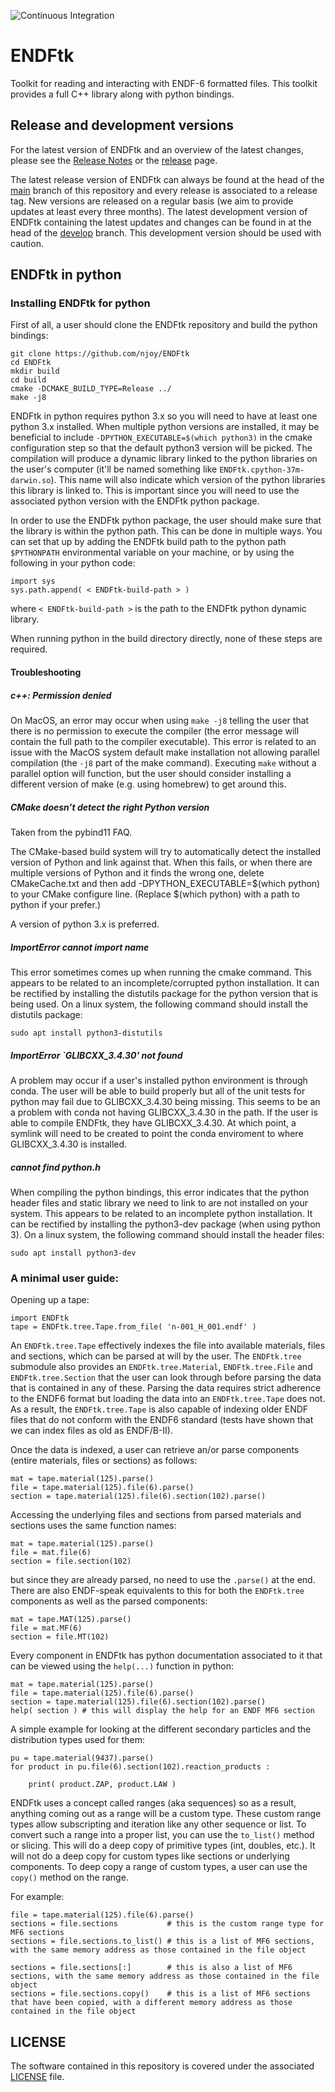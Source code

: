 ![Continuous Integration](https://github.com/njoy/ENDFtk/workflows/Continuous%20Integration/badge.svg)

# ENDFtk
Toolkit for reading and interacting with ENDF-6 formatted files. This toolkit provides a full C++ library along with python bindings.

## Release and development versions
For the latest version of ENDFtk and an overview of the latest changes, please see the [Release Notes](ReleaseNotes.md) or the [release](https://github.com/njoy/ENDFtk/releases) page.

The latest release version of ENDFtk can always be found at the head of the [main](https://github.com/njoy/ENDFtk) branch of this repository and every release is associated to a release tag. New versions are released on a regular basis (we aim to provide updates at least every three months). The latest development version of ENDFtk containing the latest updates and changes can be found in at the head of the [develop](https://github.com/njoy/ENDFtk/tree/develop) branch. This development version should be used with caution.

## ENDFtk in python

### Installing ENDFtk for python

First of all, a user should clone the ENDFtk repository and build the python bindings:
```
git clone https://github.com/njoy/ENDFtk
cd ENDFtk
mkdir build
cd build
cmake -DCMAKE_BUILD_TYPE=Release ../
make -j8
```

ENDFtk in python requires python 3.x so you will need to have at least one python 3.x installed. When multiple python versions are installed, it may be beneficial to include ```-DPYTHON_EXECUTABLE=$(which python3)``` in the cmake configuration step so that the default python3 version will be picked. The compilation will produce a dynamic library linked to the python libraries on the user's computer (it'll be named something like `ENDFtk.cpython-37m-darwin.so`). This name will also indicate which version of the python libraries this library is linked to. This is important since you will need to use the associated python version with the ENDFtk python package.

In order to use the ENDFtk python package, the user should make sure that the library is within the python path. This can be done in multiple ways. You can set that up by adding the ENDFtk build path to the python path `$PYTHONPATH` environmental variable on your machine, or by using the following in your python code:
```
import sys
sys.path.append( < ENDFtk-build-path > )
```
where `< ENDFtk-build-path >` is the path to the ENDFtk python dynamic library.

When running python in the build directory directly, none of these steps are required.

#### Troubleshooting ####

##### c++: Permission denied #####

On MacOS, an error may occur when using `make -j8` telling the user that there is no permission to execute the compiler (the error message will contain the full path to the compiler executable). This error is related to an issue with the MacOS system default make installation not allowing parallel compilation (the `-j8` part of the make command). Executing `make` without a parallel option will function, but the user should consider installing a different version of make (e.g. using homebrew) to get around this.

##### CMake doesn’t detect the right Python version #####

Taken from the pybind11 FAQ.

The CMake-based build system will try to automatically detect the installed version of Python and link against that. When this fails, or when there are multiple versions of Python and it finds the wrong one, delete CMakeCache.txt and then add -DPYTHON_EXECUTABLE=$(which python) to your CMake configure line. (Replace $(which python) with a path to python if your prefer.)

A version of python 3.x is preferred.

##### ImportError cannot import name <sysconfig> #####

This error sometimes comes up when running the cmake command. This appears to be related to an incomplete/corrupted python installation. It can be rectified by installing the distutils package for the python version that is being used. On a linux system, the following command should install the distutils package:
```
sudo apt install python3-distutils
```

##### ImportError `GLIBCXX_3.4.30' not found

A problem may occur if a user's installed python environment is through conda. The user will be able to build properly but all of the unit tests for python may fail due to GLIBCXX_3.4.30 being missing. This seems to be an a problem with conda not having GLIBCXX_3.4.30 in the path. If the user is able to compile ENDFtk, they have GLIBCXX_3.4.30. At which point, a symlink will need to be created to point the conda enviroment to where GLIBCXX_3.4.30 is installed.


##### cannot find python.h #####

When compiling the python bindings, this error indicates that the python header files and static library we need to link to are not installed on your system. This appears to be related to an incomplete python installation. It can be rectified by installing the python3-dev package (when using python 3). On a linux system, the following command should install the header files:
```
sudo apt install python3-dev
```

### A minimal user guide:

Opening up a tape:
```
import ENDFtk
tape = ENDFtk.tree.Tape.from_file( 'n-001_H_001.endf' )
```

An `ENDFtk.tree.Tape` effectively indexes the file into available materials, files and sections, which can be parsed at will by the user. The `ENDFtk.tree` submodule also provides an `ENDFtk.tree.Material`, `ENDFtk.tree.File` and `ENDFtk.tree.Section` that the user can look through before parsing the data that is contained in any of these. Parsing the data requires strict adherence to the ENDF6 format but loading the data into an `ENDFtk.tree.Tape` does not. As a result, the `ENDFtk.tree.Tape` is also capable of indexing older ENDF files that do not conform with the ENDF6 standard (tests have shown that we can index files as old as ENDF/B-II).

Once the data is indexed, a user can retrieve an/or parse components (entire materials, files or sections) as follows:
```
mat = tape.material(125).parse()
file = tape.material(125).file(6).parse()
section = tape.material(125).file(6).section(102).parse()
```

Accessing the underlying files and sections from parsed materials and sections uses the same function names:
```
mat = tape.material(125).parse()
file = mat.file(6)
section = file.section(102)
```
but since they are already parsed, no need to use the `.parse()` at the end. There are also ENDF-speak equivalents to this for both the `ENDFtk.tree` components as well as the parsed components:
```
mat = tape.MAT(125).parse()
file = mat.MF(6)
section = file.MT(102)
```

Every component in ENDFtk has python documentation associated to it that can be viewed using the `help(...)` function in python:
```
mat = tape.material(125).parse()
file = tape.material(125).file(6).parse()
section = tape.material(125).file(6).section(102).parse()
help( section ) # this will display the help for an ENDF MF6 section
```

A simple example for looking at the different secondary particles and the distribution types used for them:
```
pu = tape.material(9437).parse()
for product in pu.file(6).section(102).reaction_products :

    print( product.ZAP, product.LAW )
```

ENDFtk uses a concept called ranges (aka sequences) so as a result, anything coming out as a range will be a custom type. These custom range types allow subscripting and iteration like any other sequence or list. To convert such a range into a proper list, you can use the `to_list()` method or slicing. This will do a deep copy of primitive types (int, doubles, etc.). It will not do a deep copy for custom types like sections or underlying components. To deep copy a range of custom types, a user can use the `copy()` method on the range.

For example:
```
file = tape.material(125).file(6).parse()
sections = file.sections           # this is the custom range type for MF6 sections
sections = file.sections.to_list() # this is a list of MF6 sections, with the same memory address as those contained in the file object

sections = file.sections[:]        # this is also a list of MF6 sections, with the same memory address as those contained in the file object
sections = file.sections.copy()    # this is a list of MF6 sections that have been copied, with a different memory address as those contained in the file object
```

## LICENSE
The software contained in this repository is covered under the associated [LICENSE](LICENSE) file.
